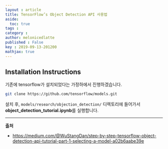 ```yaml
---
layout : article
title: TensorFlow’s Object Detection API 사용법
aside:
  toc: true
tags : 
category : 
author: melonicedlatte
published : False
key : 2019-09-13-201200
mathjax: true
---
```


##  Installation Instructions

기존에 tensorflow가 설치되었다는 가정하에서 진행하겠습니다. 

~~~ bash
git clone https://github.com/tensorflow/models.git 
~~~

설치 후, `models/research/objection_detection/` 디렉토리에 들어가서 **object_detection_tutorial.ipynb**를 실행합니다. 




---

**출처**

- https://medium.com/@WuStangDan/step-by-step-tensorflow-object-detection-api-tutorial-part-1-selecting-a-model-a02b6aabe39e
